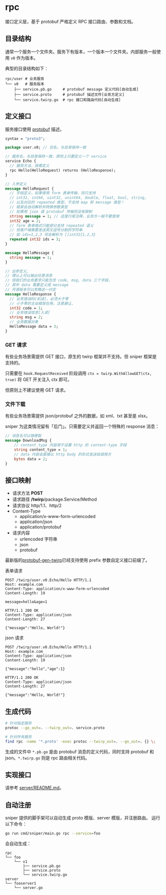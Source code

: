 # rpc

接口定义层，基于 protobuf 严格定义 RPC 接口路由、参数和文档。

## 目录结构
通常一个服务一个文件夹。服务下有版本，一个版本一个文件夹。内部服务一般使用 `v0` 作为版本。

典型的目录结构如下：
```
rpc/user # 业务服务
└── v0   # 服务版本
    ├── service.pb.go     # protobuf message 定义代码[自动生成]
    ├── service.proto     # protobuf 描述文件[业务方定义]
    └── service.twirp.go  # rpc 接口和路由代码[自动生成]
```

## 定义接口
服务接口使用 [protobuf](https://developers.google.com/protocol-buffers/docs/proto3#services) 描述。
```proto
syntax = "proto3";

package user.v0; // 包名，与目录保持一致

// 服务名，与目录保持一致，原则上只要定义一个 service
service Echo {
  // 服务方法，按需定义
  rpc Hello(HelloRequest) returns (HelloResponse);
}

// 入参定义
message HelloRequest {
  // 字段定义，如果使用 form 表单传输，则只支持
  // int32, int64, uint32, unint64, double, float, bool, string,
  // 以及对应的 repeated 类型，不支持 map 和 message 类型！
  // 框架会自动解析并转换参数类型
  // 如果用 json 或 protobuf 传输则没有限制
  string message = 1; // 这是行尾注释，业务方一般不要使用
  int32 age = 2;
  // form 表单格式只能部分支持 repeated 语义
  // 但客户端需要发送英文逗号分割的字符串
  // 如 ids=1,2,3 将会解析为 []int32{1,2,3}
  repeated int32 ids = 3;
}

message HelloMessage {
  string message = 1;
}

// 出参定义,
// 理认上可以输出任意消息
// 但我们的业务要求只能包含 code, msg, data 三个字段，
// 其中 data 需要定义成 message
// 开源版本可以怱略这一约定
message HelloResponse {
  // 业务错误码[机读]，必须大于零
  // 小于零的主站框架在用，注意避让。
  int32 code = 1;
  // 业务错误信息[人读]
  string msg = 2;
  // 业务数据对象
  HelloMessage data = 3;
}
```

### GET 请求
有些业务场景需提供 GET 接口，原生的 twirp 框架并不支持。但 sniper 框架是支持的。

只需要在 `hook.RequestReceived` 阶段调用 `ctx = twirp.WithAllowGET(ctx, true)` 将 GET 开关注入 ctx 即可。

但原则上不建议使用 GET 请求。

### 文件下载
有些业务场景需提供 json/protobuf 之外的数据，如 xml、txt 甚至是 xlsx。

sniper 为这类情况留有「后门」。只需要定义并返回一个特殊的 response 消息：
```proto
// 消息名可以随便取
message DownloadMsg {
    // content_type 内容用于设置 http 的 content-type 字段
    string content_type = 1;
    // data 内容会直接以 http body 的形式发送给调用方
    bytes data = 2;
}
```

## 接口映射
- 请求方法 **POST**
- 请求路径 **/twirp**/package.Service/Method
- 请求协议 http/1.1、http/2
- Content-Type
  - application/x-www-form-urlencoded
  - application/json
  - application/protobuf
- 请求内容
  - urlencoded 字符串
  - json
  - protobuf

最新版的[protobuf-gen-twirp](https://github.com/bilibili/twirp/tree/master/protoc-gen-twirp)已经支持使用 prefix 参数自定义接口前缀了。

表单请求
```
POST /twirp/user.v0.Echo/Hello HTTP/1.1
Host: example.com
Content-Type: application/x-www-form-urlencoded
Content-Length: 19

message=hello&age=1

HTTP/1.1 200 OK
Content-Type: application/json
Content-Length: 27

{"message":"Hello, World!"}
```
json 请求
```
POST /twirp/user.v0.Echo/Hello HTTP/1.1
Host: example.com
Content-Type: application/json
Content-Length: 19

{"message":"hello","age":1}

HTTP/1.1 200 OK
Content-Type: application/json
Content-Length: 27

{"message":"Hello, World!"}
```

## 生成代码
```bash
# 针对指定服务
protoc --go_out=. --twirp_out=. service.proto

# 针对所有服务
find rpc -name '*.proto' -exec protoc --twirp_out=. --go_out=. {} \;
```

生成的文件中 `*.pb.go` 是由 protobuf 消息的定义代码，同时支持 protobuf 和 json。`*.twirp.go` 则是 rpc 路由相关代码。

## 实现接口

请参考 [server/README.md](../server/README.md)。

## 自动注册

sniper 提供的脚手架可以自动生成 proto 模版、server 模版，并注册路由。
运行以下命令：
```bash
go run cmd/sniper/main.go rpc --service=foo
```
会自动生成：
```
rpc
└── foo
    └── v1
        ├── service.pb.go
        ├── service.proto
        └── service.twirp.go
server
└── fooserver1
    └── server.go
```
